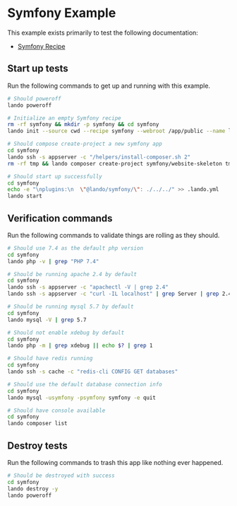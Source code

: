 Symfony Example
===============

This example exists primarily to test the following documentation:

* [Symfony Recipe](https://docs.devwithlando.io/tutorials/symfony.html)

Start up tests
--------------

Run the following commands to get up and running with this example.

```bash
# Should poweroff
lando poweroff

# Initialize an empty Symfony recipe
rm -rf symfony && mkdir -p symfony && cd symfony
lando init --source cwd --recipe symfony --webroot /app/public --name lando-symfony --option cache=redis

# Should compose create-project a new symfony app
cd symfony
lando ssh -s appserver -c "/helpers/install-composer.sh 2"
rm -rf tmp && lando composer create-project symfony/website-skeleton tmp && cp -r tmp/. .

# Should start up successfully
cd symfony
echo -e "\nplugins:\n  \"@lando/symfony/\": ./../../" >> .lando.yml
lando start
```

Verification commands
---------------------

Run the following commands to validate things are rolling as they should.

```bash
# Should use 7.4 as the default php version
cd symfony
lando php -v | grep "PHP 7.4"

# Should be running apache 2.4 by default
cd symfony
lando ssh -s appserver -c "apachectl -V | grep 2.4"
lando ssh -s appserver -c "curl -IL localhost" | grep Server | grep 2.4

# Should be running mysql 5.7 by default
cd symfony
lando mysql -V | grep 5.7

# Should not enable xdebug by default
cd symfony
lando php -m | grep xdebug || echo $? | grep 1

# Should have redis running
cd symfony
lando ssh -s cache -c "redis-cli CONFIG GET databases"

# Should use the default database connection info
cd symfony
lando mysql -usymfony -psymfony symfony -e quit

# Should have console available
cd symfony
lando composer list
```

Destroy tests
-------------

Run the following commands to trash this app like nothing ever happened.

```bash
# Should be destroyed with success
cd symfony
lando destroy -y
lando poweroff
```
